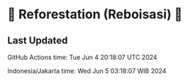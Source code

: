 
# 🌳 Reforestation (Reboisasi) 🌲

## Last Updated

GitHub Actions time: Tue Jun  4 20:18:07 UTC 2024

Indonesia/Jakarta time: Wed Jun  5 03:18:07 WIB 2024
